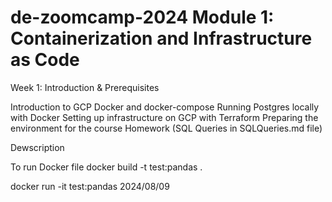 # de-zoomcamp-2024 Module 1: Containerization and Infrastructure as Code

Week 1: Introduction & Prerequisites

Introduction to GCP
Docker and docker-compose
Running Postgres locally with Docker
Setting up infrastructure on GCP with Terraform
Preparing the environment for the course
Homework (SQL Queries in SQLQueries.md file)

Dewscription

To run Docker file
docker build -t test:pandas .

docker run -it test:pandas 2024/08/09

